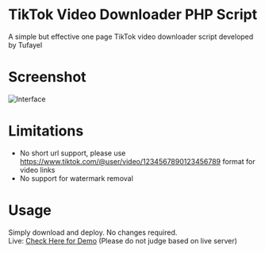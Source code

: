 # TikTok Video Downloader PHP Script
A simple but effective one page TikTok video downloader script developed by Tufayel
# Screenshot
<img src="https://raw.githubusercontent.com/TufayelLUS/TikTok-Video-Downloader-PHP/master/Screenshot.PNG" alt="Interface" /><br>
# Limitations
* No short url support, please use https://www.tiktok.com/@user/video/1234567890123456789 format for video links
* No support for watermark removal
# Usage
Simply download and deploy. No changes required.
<br>
Live: <a href="https://www.tufayel.rocks/tiktok.php">Check Here for Demo</a> (Please do not judge based on live server)
